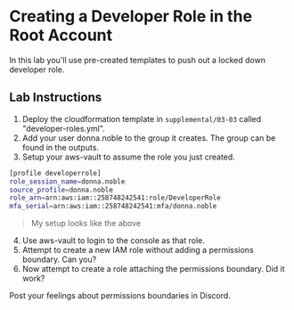 # Creating a Developer Role in the Root Account

In this lab you'll use pre-created templates to push out a locked down developer role.

## Lab Instructions

1. Deploy the cloudformation template in `supplemental/03-03` called "developer-roles.yml".  
2. Add your user donna.noble to the group it creates.  The group can be found in the outputs.
3. Setup your aws-vault to assume the role you just created.

```bash
[profile developerrole]
role_session_name=donna.noble
source_profile=donna.noble
role_arn=arn:aws:iam::258748242541:role/DeveloperRole
mfa_serial=arn:aws:iam::258748242541:mfa/donna.noble
```

> My setup looks like the above

4. Use aws-vault to login to the console as that role.
5. Attempt to create a new IAM role without adding a permissions boundary.  Can you?
6. Now attempt to create a role attaching the permissions boundary.  Did it work?

Post your feelings about permissions boundaries in Discord.